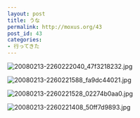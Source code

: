 ```yaml
---
layout: post
title: うな
permalink: http://moxus.org/43
post_id: 43
categories: 
- 行ってきた
---
```


![20080213-2260222040_47f3218232.jpg](http://moxuse.org/blog/media/1/20080213-2260222040_47f3218232.jpg)

![20080213-2260221588_fa9dc44021.jpg](http://moxuse.org/blog/media/1/20080213-2260221588_fa9dc44021.jpg)

![20080213-2260221528_02274b0aa0.jpg](http://moxuse.org/blog/media/1/20080213-2260221528_02274b0aa0.jpg)

![20080213-2260221408_50ff7d9893.jpg](http://moxuse.org/blog/media/1/20080213-2260221408_50ff7d9893.jpg)
